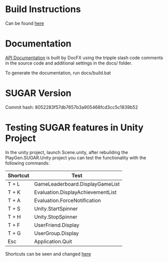 # Build Instructions

Can be found [here](docs/tutorials/build-instructions.md)

# Documentation

[API Documentation](docs/index.md) is built by DocFX using the tripple slash code comments in the source code and additional settings in the docs/ folder.

To generate the documentation, run docs/build.bat

# SUGAR Version
Commit hash: 8052283f57db7657b3a905468fcd3cc5c1839b52

# Testing SUGAR features in Unity Project
In the unity project, launch Scene.unity, after rebuilding the PlayGen.SUGAR.Unity project you can test the functionality with the following commands:

Shortcut | Test
--- | ---
T + L | GameLeaderboard.DisplayGameList
T + K | Evaluation.DisplayAchievementList
T + A | Evaluation.ForceNotification
T + S | Unity.StartSpinner
T + H | Unity.StopSpinner
T + F | UserFriend.Display
T + G | UserGroup.Display
Esc | Application.Quit

Shortcuts can be seen and changed [here](../../Unity/Assets/SUGAR/Example/Scripts/TestImplementation.cs)